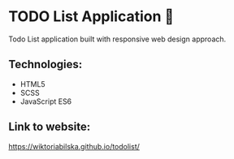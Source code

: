 # TODO List Application :pencil:

Todo List application built with responsive web design approach.

## Technologies:

- HTML5
- SCSS
- JavaScript ES6

## Link to website:

https://wiktoriabilska.github.io/todolist/
